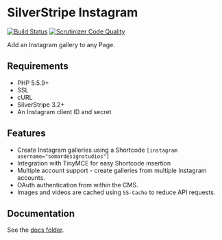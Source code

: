 # SilverStripe Instagram
[![Build Status](https://travis-ci.org/SomarDesignStudios/silverstripe-instagram.svg?branch=master)](https://travis-ci.org/SomarDesignStudios/silverstripe-instagram)
[![Scrutinizer Code Quality](https://scrutinizer-ci.com/g/SomarDesignStudios/silverstripe-instagram/badges/quality-score.png?b=master)](https://scrutinizer-ci.com/g/SomarDesignStudios/silverstripe-instagram/?branch=master)

Add an Instagram gallery to any Page.

## Requirements

- PHP 5.5.9+
- SSL
- cURL
- SilverStripe 3.2+
- An Instagram client ID and secret

## Features

- Create Instagram galleries using a Shortcode `[instagram username="somardesignstudios"]`
- Integration with TinyMCE for easy Shortcode insertion
- Multiple account support - create galleries from multiple Instagram accounts.
- OAuth authentication from within the CMS.
- Images and videos are cached using `SS-Cache` to reduce API requests.

## Documentation

See the [docs folder](docs/en/index.md).
